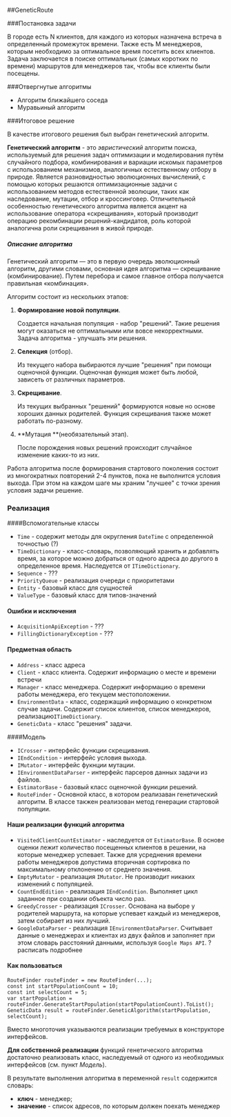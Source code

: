 ##GeneticRoute

###Постановка задачи

В городе есть N клиентов, для каждого из которых назначена встреча в определенный промежуток времени. Также есть M менеджеров, которым необходимо за оптимальное время посетить всех клиентов. Задача заключается в поиске оптимальных (самых коротких по времени) маршрутов для менеджеров так, чтобы все клиенты были посещены.

###Отвергнутые алгоритмы

- Алгоритм ближайшего соседа
- Муравьиный алгоритм

###Итоговое решение

В качестве итогового решения был выбран генетический алгоритм.

**Генетический алгоритм** - это *эвристический* алгоритм поиска, используемый для решения задач оптимизации и моделирования  путём случайного подбора, комбинирования и вариации искомых параметров с использованием механизмов, аналогичных естественному отбору в природе. Является разновидностью эволюционных вычислений, с помощью которых решаются оптимизационные задачи с использованием методов естественной эволюции, таких как наследование, мутации, отбор и кроссинговер. Отличительной особенностью генетического алгоритма является акцент на  использование оператора «скрещивания», который производит операцию  рекомбинации решений-кандидатов, роль которой аналогична роли  скрещивания в живой природе. 

##### Описание алгоритма

Генетический алгоритм — это в первую очередь эволюционный алгоритм,  другими словами, основная идея алгоритма — скрещивание  (комбинирование). Путем перебора и самое главное отбора получается правильная «комбинация».  

Алгоритм состоит из нескольких этапов:

1. **Формирование новой популяции**. 

   Создается начальная популяция - набор "решений". Такие решения могут оказаться не оптимальными или вовсе некорректными. Задача алгоритма - улучшать эти решения.

2. **Селекция** (отбор).

   Из текущего набора выбираются лучшие "решения" при помощи оценочной функции. Оценочная функция может быть любой, зависеть от различных параметров.

3. **Скрещивание**. 

   Из текущих выбранных "решений" формируются новые но основе хороших данных родителей. Функция скрещивания также может работать по-разному.

4. **Мутация **(необязательный этап).

   После порождения новых решений происходит случайное изменение каких-то из них.

Работа алгоритма после формирования стартового поколения состоит из многократных повторений 2-4 пунктов, пока не выполнится условия выхода. При этом на каждом шаге мы храним "лучшее" с точки зрения условия задачи решение.

### Реализация

####Вспомогательные классы

* `Time` -  содержит методы для округления `DateTime` с определенной точностью (?)
* `TimeDictionary` - класс-словарь, позволяющий хранить и добавлять время, за которое можно добраться от одного адреса до другого в определенное время. Наследуется от `ITimeDictionary`.
* `Sequence` - ???
* `PriorityQueue` - реализация очереди с приоритетами
* `Entity` - базовый класс для сущностей 
* `ValueType` - базовый класс для типов-значений

#### Ошибки и исключения

* `AcquisitionApiException` - ???
* `FillingDictionaryException` - ???

#### Предметная область

* `Address` - класс адреса
* `Client` - класс клиента. Содержит информацию о месте и времени встречи
* `Manager` - класс менеджера. Содержит информацию о времени работы менеджера, его текущем местоположении.
* `EnvironmentData` - класс, содержащий информацию о конкретном случае задачи. Содержит список клиентов, список менеджеров,  реализацию`ITimeDictionary`.
* `GeneticData` - класс "решения" задачи.

####Модель

* `ICrosser` -  интерфейс функции скрещивания.
* `IEndCondition` - интерфейс условия выхода.
* `IMutator` - интерфейс фукнции мутации.
* `IEnvironmentDataParser` - интерфейс парсеров данных задачи из файлов.
* `EstimatorBase` - базовый класс оценочной функции решений.
* `RouteFinder` - Основной класс, в котором реализаван генетический алгоритм. В классе такжен реализован метод генерации стартовой популяции.

#### Наши реализации функций алгоритма

* `VisitedClientCountEstimator` - наследуется от `EstimatorBase`. В основе оценки лежит количество посещенных клиентов в решении, на которые менеджер успевает. Также для усреднения времени работы менеджеров допустима вторичная сортировка по максимальному отклонению от среднего значения.
* `EmptyMutator` - реализация `IMutator`. Не производит никаких изменений с популяцией.
* `CountEndEdition` - реализация `IEndCondition`. Выполняет цикл заданное при создании объекта число раз.
* `GreedyCrosser` - реализация `ICrosser`. Основана на выборе у родителей маршрута, на которые успевает каждый из менеджеров, затем собирает из них лучший.
* `GoogleDataParser` - реализация `IEnvironmentDataParser`. Считывает данные о менеджерах и клиентах из двух файлов и заполняет при этом словарь расстояний данными, используя `Google Maps API`. ? расписать подробнее

#### Как пользоваться

```
RouteFinder routeFinder = new RouteFinder(...);
const int startPopulationCount = 10;
const int selectCount = 5;
var startPopulation = routeFinder.GenerateStartPopulation(startPopulationCount).ToList();
GeneticData result = routeFinder.GeneticAlgorithm(startPopulation, selectCount);
```

Вместо многоточия указываются реализации требуемых в конструкторе интерфейсов.

**Для собственной реализации** функций генетического алгоритма достаточно реализовать класс, наследуемый от одного из необходимых интерфейсов (см. пункт _Модель_).

В результате выполнения алгоритма в переменной `result` содержится словарь:

* **ключ** - менеджер; 
* **значение** - список адресов, по которым должен поехать менеджер